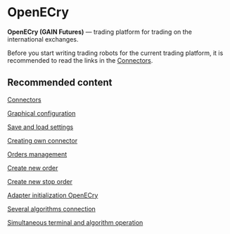 # OpenECry

**OpenECry (GAIN Futures)** — trading platform for trading on the international exchanges.

Before you start writing trading robots for the current trading platform, it is recommended to read the links in the [Connectors](../../connectors.md). 

## Recommended content

[Connectors](../../connectors.md)

[Graphical configuration](../graphical_configuration.md)

[Save and load settings](../save_and_load_settings.md)

[Creating own connector](../creating_own_connector.md)

[Orders management](../../orders_management.md)

[Create new order](../../orders_management/create_new_order.md)

[Create new stop order](../../orders_management/create_new_stop_order.md)

[Adapter initialization OpenECry](openecry/adapter_initialization_openecry.md)

[Several algorithms connection](openecry/several_algorithms_connection.md)

[Simultaneous terminal and algorithm operation](openecry/simultaneous_terminal_and_algorithm_operation.md)
